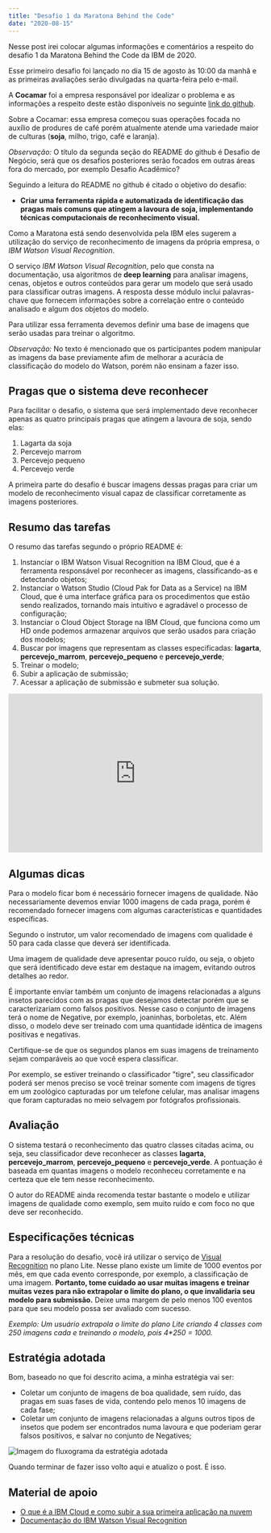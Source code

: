 ```yaml
---
title: "Desafio 1 da Maratona Behind the Code"
date: "2020-08-15"
---
```


Nesse post irei colocar algumas informações e comentários a respeito do desafio 1 da Maratona Behind the Code da IBM de 2020. 

Esse primeiro desafio foi lançado no dia 15 de agosto às 10:00 da manhã e as primeiras avaliações serão divulgadas na quarta-feira pelo e-mail.

A **Cocamar** foi a empresa responsável por idealizar o problema e as informações a respeito deste estão disponíveis no seguinte [link do github](https://github.com/maratonadev-br/desafio-1-2020). 

Sobre a Cocamar: essa empresa começou suas operações focada no auxílio de produres de café porém atualmente atende uma variedade maior de culturas (**soja**, milho, trigo, café e laranja).

*Observação:* O título da segunda seção do README do github é Desafio de Negócio, será que os desafios posteriores serão focados em outras áreas fora do mercado, por exemplo Desafio Acadêmico? 

Seguindo a leitura do README no github é citado o objetivo do desafio: 

* **Criar uma ferramenta rápida e automatizada de identificação das pragas mais comuns que atingem a lavoura de soja, implementando técnicas computacionais de reconhecimento visual.**

Como a Maratona está sendo desenvolvida pela IBM eles sugerem a utilização do serviço de reconhecimento de imagens da própria empresa, o *IBM Watson Visual Recognition*. 

O serviço *IBM Watson Visual Recognition*, pelo que consta na documentação, usa algoritmos de **deep learning** para analisar imagens, cenas, objetos e outros conteúdos para gerar um modelo que será usado para classificar outras imagens. A resposta desse módulo inclui palavras-chave que fornecem informações sobre a correlação entre o conteúdo analisado e algum dos objetos do modelo.

Para utilizar essa ferramenta devemos definir uma base de imagens que serão usadas para treinar o algoritmo.

*Observação:* No texto é mencionado que os participantes podem manipular as imagens da base previamente afim de melhorar a acurácia de classificação do modelo do Watson, porém não ensinam a fazer isso.

## Pragas que o sistema deve reconhecer

Para facilitar o desafio, o sistema que será implementado deve reconhecer apenas as quatro principais pragas que atingem a lavoura de soja, sendo elas:

1. Lagarta da soja
2. Percevejo marrom
3. Percevejo pequeno
4. Percevejo verde

A primeira parte do desafio é buscar imagens dessas pragas para criar um modelo de reconhecimento visual capaz de classificar corretamente as imagens posteriores.

## Resumo das tarefas

O resumo das tarefas segundo o próprio README é:

1. Instanciar o IBM Watson Visual Recognition na IBM Cloud, que é a ferramenta responsável por reconhecer as imagens, classificando-as e detectando objetos;
2. Instanciar o Watson Studio (Cloud Pak for Data as a Service) na IBM Cloud, que é uma interface gráfica para os procedimentos que estão sendo realizados, tornando mais intuitivo e agradável o processo de configuração;
3. Instanciar o Cloud Object Storage na IBM Cloud, que funciona como um HD onde podemos armazenar arquivos que serão usados para criação dos modelos;
4. Buscar por imagens que representam as classes especificadas: **lagarta**, **percevejo_marrom**, **percevejo_pequeno** e **percevejo_verde**;
5. Treinar o modelo;
6. Subir a aplicação de submissão;
7. Acessar a aplicação de submissão e submeter sua solução.

<iframe width="100%" height="315" src="https://www.youtube.com/embed/ODorFVi9bL4" frameborder="0" allow="accelerometer; autoplay; encrypted-media; gyroscope; picture-in-picture" allowfullscreen></iframe>

## Algumas dicas

Para o modelo ficar bom é necessário fornecer imagens de qualidade. Não necessariamente devemos enviar 1000 imagens de cada praga, porém é recomendado fornecer imagens com algumas características e quantidades específicas.

Segundo o instrutor, um valor recomendado de imagens com qualidade é 50 para cada classe que deverá ser identificada.

Uma imagem de qualidade deve apresentar pouco ruído, ou seja, o objeto que será identificado deve estar em destaque na imagem, evitando outros detalhes ao redor.

É importante enviar também um conjunto de imagens relacionadas a alguns insetos parecidos com as pragas que desejamos detectar porém que se caracterizariam como falsos positivos. Nesse caso o conjunto de imagens terá o nome de Negative, por exemplo, joaninhas, borboletas, etc. Além disso, o modelo deve ser treinado com uma quantidade idêntica de imagens positivas e negativas.

Certifique-se de que os segundos planos em suas imagens de treinamento sejam comparáveis ao que você espera classificar.

Por exemplo, se estiver treinando o classificador "tigre", seu classificador poderá ser menos preciso se você treinar somente com imagens de tigres em um zoológico capturadas por um telefone celular, mas analisar imagens que foram capturadas no meio selvagem por fotógrafos profissionais.

## Avaliação

O sistema testará o reconhecimento das quatro classes citadas acima, ou seja, seu classificador deve reconhecer as classes **lagarta**, **percevejo_marrom**, **percevejo_pequeno** e **percevejo_verde**. A pontuação é baseada em quantas imagens o modelo reconheceu corretamente e na certeza que ele tem nesse reconhecimento.

O  autor do README ainda recomenda testar bastante o modelo e utilizar imagens de qualidade como exemplo, sem muito ruído e com foco no que deve ser reconhecido.

## Especificações técnicas

Para a resolução do desafio, você irá utilizar o serviço de [Visual Recognition](https://cloud.ibm.com/catalog/services/visual-recognition) no plano Lite. Nesse plano existe um limite de 1000 eventos por mês, em que cada evento corresponde, por exemplo, a classificação de uma imagem. **Portanto, tome cuidado ao usar muitas imagens e treinar muitas vezes para não extrapolar o limite do plano, o que invalidaria seu modelo para submissão.** Deixe uma margem de pelo menos 100 eventos para que seu modelo possa ser avaliado com sucesso.

*Exemplo: Um usuário extrapola o limite do plano Lite criando 4 classes com 250 imagens cada e treinando o modelo, pois 4\*250 = 1000.*

## Estratégia adotada

Bom, baseado no que foi descrito acima, a minha estratégia vai ser:

* Coletar um conjunto de imagens de boa qualidade, sem ruído, das pragas em suas fases de vida, contendo pelo menos 10 imagens de cada fase;
* Coletar um conjunto de imagens relacionadas a alguns outros tipos de insetos que podem ser encontrados numa lavoura e que poderiam gerar falsos positivos, e salvar no conjunto de Negatives;

![Imagem do fluxograma da estratégia adotada](/post-images/desafio-1-maratona-behind-the-code/fluxograma-watson-visual-recognition.JPG)

Quando terminar de fazer isso volto aqui e atualizo o post. É isso.

## Material de apoio

* [O que é a IBM Cloud e como subir a sua primeira aplicação na nuvem](https://medium.com/ibmdeveloperbr/o-que-%C3%A9-o-ibm-cloud-e-como-subir-a-sua-primeira-aplica%C3%A7%C3%A3o-na-nuvem-41bfd260a2b7)
* [Documentação do IBM Watson Visual Recognition](https://cloud.ibm.com/docs/visual-recognition?topic=visual-recognition-getting-started-tutorial)